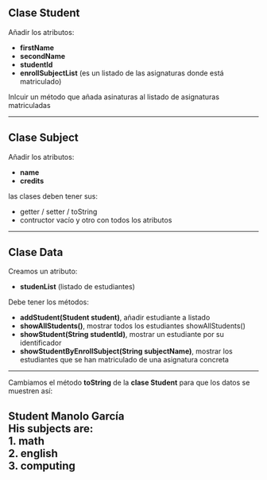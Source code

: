 ## Clase Student
Añadir los atributos:
- **firstName**
- **secondName**
- **studentId**
- **enrollSubjectList** (es un listado de las asignaturas donde está matriculado)

Inlcuir un método que añada asinaturas al listado de asignaturas matriculadas

---
## Clase Subject
Añadir los atributos:
- **name**
- **credits**

las clases deben tener sus:
- getter / setter / toString
- contructor vacío y otro con todos los atributos

---
## Clase Data
Creamos un atributo:
- **studenList** (listado de estudiantes)

Debe tener los métodos:
- **addStudent(Student student)**, añadir estudiante a listado
- **showAllStudents()**, mostrar todos los estudiantes showAllStudents()
- **showStudent(String studentId)**, mostrar un estudiante por su identificador 
- **showStudentByEnrollSubject(String subjectName)**, mostrar los estudiantes que se han matriculado de una asignatura concreta

---
Cambiamos el método **toString** de la **clase Student**
para que los datos se muestren así:

Student Manolo García  
His subjects are:  
        1. math  
        2. english  
        3. computing  
---